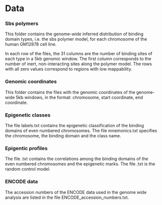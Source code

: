 # Data

### Sbs polymers

This folder contains the genome-wide inferred distribution of binding domain types, i.e. the sbs polymer model, for each chromosome of the human GM12878 cell line.

In each row of the files, the 31 columns are the number of binding sites of each type in a 5kb genomic window. The first column corresponds to the number of inert, non-interacting sites along the polymer model. The rows with all zero values correspond to regions with low mappability.

### Genomic coordinates

This folder contains the files with the genomic coordinates of the genome-wide 5kb windows, in the format: chromosome, start coordinate, end coordinate.

### Epigenetic classes

The file labels.txt contains the epigenetic classification of the binding domains of even numbered chromosomes. The file mnemonics.txt specifies the chromosome, the binding domain and the class name.

### Epigentic profiles

The file .txt contains the correlations among the binding domains of the even numbered chromosomes and the epigenetic marks. The file .txt is the random control model.

### ENCODE data

The accession numbers of the ENCODE data used in the genome wide analysis are listed in the file ENCODE_accession_numbers.txt.
